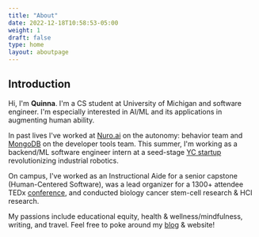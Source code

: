 ```yaml
---
title: "About"
date: 2022-12-18T10:58:53-05:00
weight: 1
draft: false
type: home
layout: aboutpage
---
```


## Introduction

Hi, I'm **Quinna**. I'm a CS student at University of Michigan and software engineer. I'm especially interested in AI/ML and its applications in augmenting human ability.

In past lives I've worked at [Nuro.ai](https://www.nuro.ai/) on the autonomy: behavior team and [MongoDB](https://www.mongodb.com/) on the developer tools team. This summer, I'm working as a backend/ML software engineer intern at a seed-stage [YC startup](https://www.industrialnext.ai/en) revolutionizing industrial robotics.

On campus, I've worked as an Instructional Aide for a senior capstone (Human-Centered Software), was a lead organizer for a 1300+ attendee TEDx [conference](https://www.tedxuofm.com/2022), and conducted biology cancer stem-cell research & HCI research.

My passions include educational equity, health & wellness/mindfulness, writing, and travel. Feel free to poke around my [blog](https://quinnah.github.io/blog/) & website!

